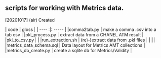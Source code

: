 ## scripts for working with Metrics data.
[20201017] (air) Created


| code  |  gloss |
| ---- :|: ----- |
|comma2tab.py | make a comma .csv into a tab csv |
|pkl_process.py | extract data from a CHANEL ATM result |
|pkl_to_csv.py |  |
|run_extraction.sh | (re)-)extract data from .pkl files |
|  |  |
|metrics_data_schema.sql | Data layout for Metrics AMT collections |
|metrics_db_create.py | create a sqlite db for Metrics/Validity |

